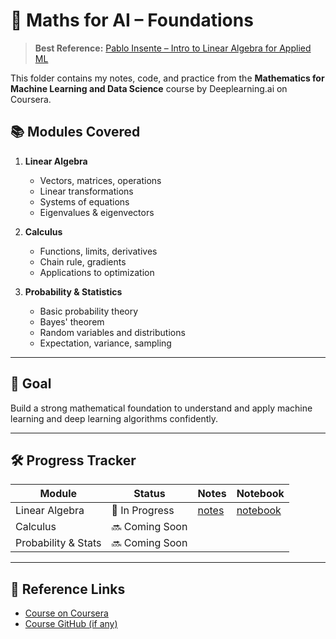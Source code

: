 # 📐 Maths for AI – Foundations

> **Best Reference:** [Pablo Insente – Intro to Linear Algebra for Applied ML](https://pabloinsente.github.io/intro-linear-algebra)

This folder contains my notes, code, and practice from the **Mathematics for Machine Learning and Data Science** course by Deeplearning.ai on Coursera.

## 📚 Modules Covered

1. **Linear Algebra**
   - Vectors, matrices, operations
   - Linear transformations
   - Systems of equations
   - Eigenvalues & eigenvectors

2. **Calculus**
   - Functions, limits, derivatives
   - Chain rule, gradients
   - Applications to optimization

3. **Probability & Statistics**
   - Basic probability theory
   - Bayes' theorem
   - Random variables and distributions
   - Expectation, variance, sampling

---

## 🧠 Goal

Build a strong mathematical foundation to understand and apply machine learning and deep learning algorithms confidently.

---

## 🛠️ Progress Tracker

| Module | Status | Notes | Notebook |
|--------|--------|-------|----------|
| Linear Algebra | 🚧 In Progress | [notes](./notes/01-linear-algebra.md) | [notebook](./notebooks/linear_algebra_basics.ipynb) |
| Calculus | 🔜 Coming Soon |  |  |
| Probability & Stats | 🔜 Coming Soon |  |  |

---

## 🔗 Reference Links

- [Course on Coursera](https://www.coursera.org/learn/machine-learning-data-analysis)
- [Course GitHub (if any)](https://github.com/)
